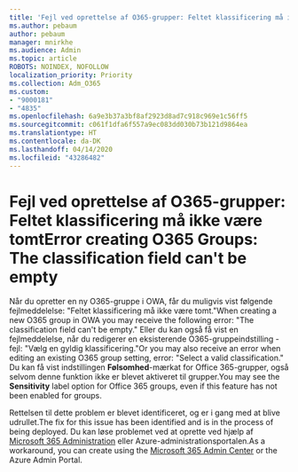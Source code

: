 ```yaml
---
title: 'Fejl ved oprettelse af O365-grupper: Feltet klassificering må ikke være tomt'
ms.author: pebaum
author: pebaum
manager: mnirkhe
ms.audience: Admin
ms.topic: article
ROBOTS: NOINDEX, NOFOLLOW
localization_priority: Priority
ms.collection: Adm_O365
ms.custom:
- "9000181"
- "4835"
ms.openlocfilehash: 6a9e3b37a3bf8af2923d8ad7c918c969e1c56ff5
ms.sourcegitcommit: c061f1dfa6f557a9ec083dd030b73b121d9864ea
ms.translationtype: HT
ms.contentlocale: da-DK
ms.lasthandoff: 04/14/2020
ms.locfileid: "43286482"
---
```

# <a name="error-creating-o365-groups-the-classification-field-cant-be-empty"></a><span data-ttu-id="b91e7-102">Fejl ved oprettelse af O365-grupper: Feltet klassificering må ikke være tomt</span><span class="sxs-lookup"><span data-stu-id="b91e7-102">Error creating O365 Groups: The classification field can't be empty</span></span>

<span data-ttu-id="b91e7-103">Når du opretter en ny O365-gruppe i OWA, får du muligvis vist følgende fejlmeddelelse: "Feltet klassificering må ikke være tomt."</span><span class="sxs-lookup"><span data-stu-id="b91e7-103">When creating a new O365 group in OWA you may receive the following error: "The classification field can't be empty."</span></span>  <span data-ttu-id="b91e7-104">Eller du kan også få vist en fejlmeddelelse, når du redigerer en eksisterende O365-gruppeindstilling - fejl: "Vælg en gyldig klassificering."</span><span class="sxs-lookup"><span data-stu-id="b91e7-104">Or you may also receive an error when editing an existing O365 group setting, error: "Select a valid classification."</span></span>   <span data-ttu-id="b91e7-105">Du kan få vist indstillingen **Følsomhed**-mærkat for Office 365-grupper, også selvom denne funktion ikke er blevet aktiveret til grupper.</span><span class="sxs-lookup"><span data-stu-id="b91e7-105">You may see the **Sensitivity** label option for Office 365 groups, even if this feature has not been enabled for groups.</span></span>

<span data-ttu-id="b91e7-106">Rettelsen til dette problem er blevet identificeret, og er i gang med at blive udrullet.</span><span class="sxs-lookup"><span data-stu-id="b91e7-106">The fix for this issue has been identified and is in the process of being deployed.</span></span>  <span data-ttu-id="b91e7-107">Du kan løse problemet ved at oprette ved hjælp af [Microsoft 365 Administration](https://docs.microsoft.com/microsoft-365/admin/create-groups/create-groups?view=o365-worldwide) eller Azure-administrationsportalen.</span><span class="sxs-lookup"><span data-stu-id="b91e7-107">As a workaround, you can create using the [Microsoft 365 Admin Center](https://docs.microsoft.com/microsoft-365/admin/create-groups/create-groups?view=o365-worldwide) or the Azure Admin Portal.</span></span>

